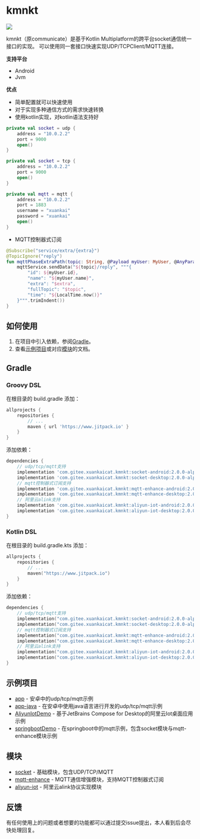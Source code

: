 # kmnkt

[![](https://jitpack.io/v/com.gitee.xuankaicat/kmnkt.svg)](https://jitpack.io/#com.gitee.xuankaicat/kmnkt)

kmnkt（原communicate）是基于Kotlin Multiplatform的跨平台socket通信统一接口的实现。
可以使用同一套接口快速实现UDP/TCPClient/MQTT连接。

**支持平台**
- Android
- Jvm

**优点**
- 简单配置就可以快速使用
- 对于实现多种通信方式的需求快速转换
- 使用kotlin实现，对kotlin语法支持好
```kotlin
private val socket = udp {
    address = "10.0.2.2"
    port = 9000
    open()
}

private val socket = tcp {
    address = "10.0.2.2"
    port = 9000
    open()
}

private val mqtt = mqtt {
    address = "10.0.2.2"
    port = 1883
    username = "xuankai"
    password = "xuankai"
    open()
}
```
- MQTT控制器式订阅
```kotlin
@Subscribe("service/extra/{extra}")
@TopicIgnore("reply")
fun mqttPhaseExtraPath(topic: String, @Payload myUser: MyUser, @AnyParam extra: List<String>) {
    mqttService.sendData("${topic}/reply", """{
        "id": ${myUser.id},
        "name": "${myUser.name}",
        "extra": "$extra",
        "fullTopic": "$topic",
        "time": "${LocalTime.now()}"
    }""".trimIndent())
}
```

## 如何使用
1. 在项目中引入依赖，参阅[Gradle](#gradle)。
2. 查看[示例项目](#示例项目)或对应[模块](#模块)的文档。

## Gradle

### Groovy DSL

在根目录的 build.gradle 添加：

```groovy
allprojects {
    repositories {
        // ...
        maven { url 'https://www.jitpack.io' }
    }
}
```

添加依赖：

```groovy
dependencies {
    // udp/tcp/mqtt支持
    implementation 'com.gitee.xuankaicat.kmnkt:socket-android:2.0.0-alpha05'// 适用于Android
    implementation 'com.gitee.xuankaicat.kmnkt:socket-desktop:2.0.0-alpha05'// 适用于Desktop
    // mqtt控制器式订阅支持
    implementation 'com.gitee.xuankaicat.kmnkt:mqtt-enhance-android:2.0.0-alpha05'// 适用于Android
    implementation 'com.gitee.xuankaicat.kmnkt:mqtt-enhance-desktop:2.0.0-alpha05'// 适用于Desktop
    // 阿里云alink支持
    implementation 'com.gitee.xuankaicat.kmnkt:aliyun-iot-android:2.0.0-alpha05'// 适用于Android
    implementation 'com.gitee.xuankaicat.kmnkt:aliyun-iot-desktop:2.0.0-alpha05'// 适用于Desktop
}
```

### Kotlin DSL

在根目录的 build.gradle.kts 添加：

```kotlin
allprojects {
    repositories {
        // ...
        maven("https://www.jitpack.io")
    }
}
```

添加依赖：

```kotlin
dependencies {
    // udp/tcp/mqtt支持
    implementation("com.gitee.xuankaicat.kmnkt:socket-android:2.0.0-alpha05")// 适用于Android
    implementation("com.gitee.xuankaicat.kmnkt:socket-desktop:2.0.0-alpha05")// 适用于Desktop
    // mqtt控制器式订阅支持
    implementation("com.gitee.xuankaicat.kmnkt:mqtt-enhance-android:2.0.0-alpha05")// 适用于Android
    implementation("com.gitee.xuankaicat.kmnkt:mqtt-enhance-desktop:2.0.0-alpha05")// 适用于Desktop
    // 阿里云alink支持
    implementation("com.gitee.xuankaicat.kmnkt:aliyun-iot-android:2.0.0-alpha05")// 适用于Android
    implementation("com.gitee.xuankaicat.kmnkt:aliyun-iot-desktop:2.0.0-alpha05")// 适用于Desktop
}
```

## 示例项目

* [app](examples/app) - 安卓中的udp/tcp/mqtt示例
* [app-java](examples/app-java) - 在安卓中使用java语言进行开发的udp/tcp/mqtt示例
* [AliyunIotDemo](examples/AliyunIotDemo) - 基于JetBrains Compose for Desktop的阿里云Iot桌面应用示例
* [springbootDemo](examples/springbootDemo) - 在springboot中的mqtt示例，包含socket模块与mqtt-enhance模块示例

## 模块

* [socket](socket) - 基础模块，包含UDP/TCP/MQTT
* [mqtt-enhance](mqtt-enhance) - MQTT通信增强模块，支持MQTT控制器式订阅
* [aliyun-iot](aliyun-iot) - 阿里云alink协议实现模块

## 反馈

有任何使用上的问题或者想要的功能都可以通过提交issue提出，本人看到后会尽快处理回复。